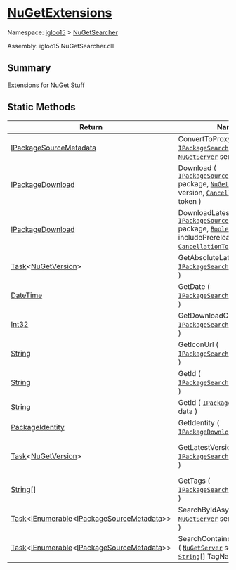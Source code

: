 # [NuGetExtensions](./NuGetExtensions.md)

Namespace: [igloo15]() > [NuGetSearcher](./README.md)

Assembly: igloo15.NuGetSearcher.dll

## Summary
Extensions for NuGet Stuff

## Static Methods

| Return | Name | Summary | 
| --- | --- | --- | 
| [IPackageSourceMetadata](./IPackageSourceMetadata.md) | ConvertToProxy ( [`IPackageSearchMetadata`](./NuGetExtensions.md) data, [`NuGetServer`](./NuGetServer.md) server ) | Convert to Internal Proxy | 
| [IPackageDownload](./IPackageDownload.md) | Download ( [`IPackageSourceMetadata`](./IPackageSourceMetadata.md) package, [`NuGetVersion`](./NuGetExtensions.md) version, [`CancellationToken`](https://docs.microsoft.com/en-us/dotnet/api/System.Threading.CancellationToken) token ) | Downloads the specific version of the package and returns the result | 
| [IPackageDownload](./IPackageDownload.md) | DownloadLatest ( [`IPackageSourceMetadata`](./IPackageSourceMetadata.md) package, [`Boolean`](https://docs.microsoft.com/en-us/dotnet/api/System.Boolean) includePrerelease, [`CancellationToken`](https://docs.microsoft.com/en-us/dotnet/api/System.Threading.CancellationToken) token ) | Downloads the specific version of the package and returns the result | 
| [Task](https://docs.microsoft.com/en-us/dotnet/api/System.Threading.Tasks.Task-1)\<[NuGetVersion](./NuGetExtensions.md)> | GetAbsoluteLatestVersion ( [`IPackageSearchMetadata`](./NuGetExtensions.md) data ) | Get absolute latest version | 
| [DateTime](https://docs.microsoft.com/en-us/dotnet/api/System.DateTime) | GetDate ( [`IPackageSearchMetadata`](./NuGetExtensions.md) data ) | Get the Date this package was published | 
| [Int32](https://docs.microsoft.com/en-us/dotnet/api/System.Int32) | GetDownloadCount ( [`IPackageSearchMetadata`](./NuGetExtensions.md) data ) | Get the DownloadCount | 
| [String](https://docs.microsoft.com/en-us/dotnet/api/System.String) | GetIconUrl ( [`IPackageSearchMetadata`](./NuGetExtensions.md) data ) | The icon url | 
| [String](https://docs.microsoft.com/en-us/dotnet/api/System.String) | GetId ( [`IPackageSearchMetadata`](./NuGetExtensions.md) data ) | Get the id of the package | 
| [String](https://docs.microsoft.com/en-us/dotnet/api/System.String) | GetId ( [`IPackageDownload`](./IPackageDownload.md) data ) | Get the id of the package | 
| [PackageIdentity](./NuGetExtensions.md) | GetIdentity ( [`IPackageDownload`](./IPackageDownload.md) data ) | Get the PackageIdentity | 
| [Task](https://docs.microsoft.com/en-us/dotnet/api/System.Threading.Tasks.Task-1)\<[NuGetVersion](./NuGetExtensions.md)> | GetLatestVersion ( [`IPackageSearchMetadata`](./NuGetExtensions.md) data ) | Get the latest package of this IPackageSearchMetadata that is not pre release | 
| [String](https://docs.microsoft.com/en-us/dotnet/api/System.String)[] | GetTags ( [`IPackageSearchMetadata`](./NuGetExtensions.md) data ) | Get tags separated into an array | 
| [Task](https://docs.microsoft.com/en-us/dotnet/api/System.Threading.Tasks.Task-1)\<[IEnumerable](https://docs.microsoft.com/en-us/dotnet/api/System.Collections.Generic.IEnumerable-1)\<[IPackageSourceMetadata](./IPackageSourceMetadata.md)>> | SearchByIdAsync ( [`NuGetServer`](./NuGetServer.md) server, [`String`](https://docs.microsoft.com/en-us/dotnet/api/System.String) id ) | Search by the id | 
| [Task](https://docs.microsoft.com/en-us/dotnet/api/System.Threading.Tasks.Task-1)\<[IEnumerable](https://docs.microsoft.com/en-us/dotnet/api/System.Collections.Generic.IEnumerable-1)\<[IPackageSourceMetadata](./IPackageSourceMetadata.md)>> | SearchContainsAllTagsAsync ( [`NuGetServer`](./NuGetServer.md) server, [`String`](https://docs.microsoft.com/en-us/dotnet/api/System.String)[] TagNames ) | Search the server for all Tags. Only OR Search is possible NuGet Api | 


